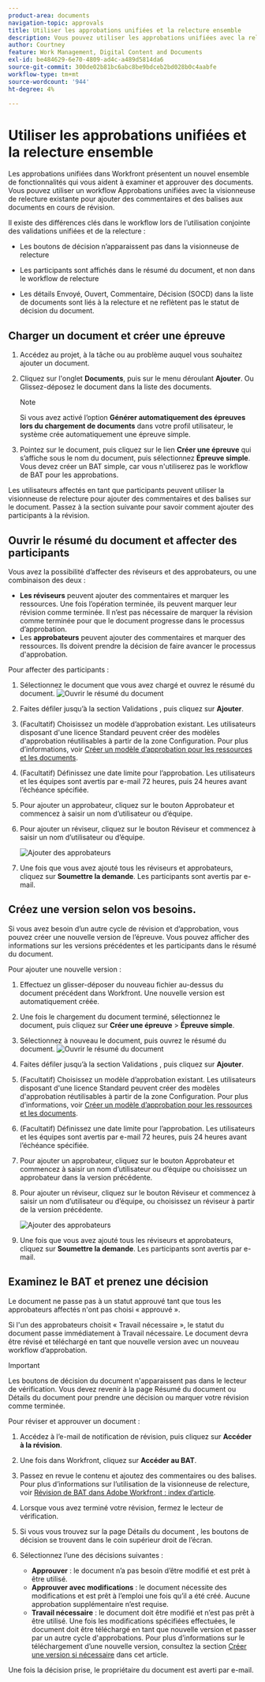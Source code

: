 ```yaml
---
product-area: documents
navigation-topic: approvals
title: Utiliser les approbations unifiées et la relecture ensemble
description: Vous pouvez utiliser les approbations unifiées avec la relecture.
author: Courtney
feature: Work Management, Digital Content and Documents
exl-id: be484629-6e70-4809-ad4c-a489d5814da6
source-git-commit: 300de02b81bc6abc8be9bdceb2bd028b0c4aabfe
workflow-type: tm+mt
source-wordcount: '944'
ht-degree: 4%

---
```


# Utiliser les approbations unifiées et la relecture ensemble

Les approbations unifiées dans Workfront présentent un nouvel ensemble de fonctionnalités qui vous aident à examiner et approuver des documents. Vous pouvez utiliser un workflow Approbations unifiées avec la visionneuse de relecture existante pour ajouter des commentaires et des balises aux documents en cours de révision.

Il existe des différences clés dans le workflow lors de l’utilisation conjointe des validations unifiées et de la relecture :

* Les boutons de décision n’apparaissent pas dans la visionneuse de relecture

* Les participants sont affichés dans le résumé du document, et non dans le workflow de relecture

* Les détails Envoyé, Ouvert, Commentaire, Décision (SOCD) dans la liste de documents sont liés à la relecture et ne reflètent pas le statut de décision du document.

## Charger un document et créer une épreuve

1. Accédez au projet, à la tâche ou au problème auquel vous souhaitez ajouter un document.
1. Cliquez sur l&#39;onglet **Documents**, puis sur le menu déroulant **Ajouter**.
Ou
Glissez-déposez le document dans la liste des documents.

   >[!NOTE]
   >
   >Si vous avez activé l’option **Générer automatiquement des épreuves lors du chargement de documents** dans votre profil utilisateur, le système crée automatiquement une épreuve simple.

1. Pointez sur le document, puis cliquez sur le lien **Créer une épreuve** qui s’affiche sous le nom du document, puis sélectionnez **Épreuve simple**. Vous devez créer un BAT simple, car vous n&#39;utiliserez pas le workflow de BAT pour les approbations.

Les utilisateurs affectés en tant que participants peuvent utiliser la visionneuse de relecture pour ajouter des commentaires et des balises sur le document. Passez à la section suivante pour savoir comment ajouter des participants à la révision.

## Ouvrir le résumé du document et affecter des participants

Vous avez la possibilité d’affecter des réviseurs et des approbateurs, ou une combinaison des deux :

* **Les réviseurs** peuvent ajouter des commentaires et marquer les ressources. Une fois l’opération terminée, ils peuvent marquer leur révision comme terminée. Il n’est pas nécessaire de marquer la révision comme terminée pour que le document progresse dans le processus d’approbation.
* Les **approbateurs** peuvent ajouter des commentaires et marquer des ressources. Ils doivent prendre la décision de faire avancer le processus d&#39;approbation.

Pour affecter des participants :

1. Sélectionnez le document que vous avez chargé et ouvrez le résumé du document.
   ![Ouvrir le résumé du document](assets/open-doc-summary.png)

1. Faites défiler jusqu’à la section Validations , puis cliquez sur **Ajouter**.

1. (Facultatif) Choisissez un modèle d’approbation existant. Les utilisateurs disposant d&#39;une licence Standard peuvent créer des modèles d&#39;approbation réutilisables à partir de la zone Configuration. Pour plus d’informations, voir [Créer un modèle d’approbation pour les ressources et les documents](/help/quicksilver/review-and-approve-work/document-reviews-and-approvals/manage-document-approvals/create-approval-template.md).

1. (Facultatif) Définissez une date limite pour l’approbation. Les utilisateurs et les équipes sont avertis par e-mail 72 heures, puis 24 heures avant l’échéance spécifiée.

1. Pour ajouter un approbateur, cliquez sur le bouton Approbateur et commencez à saisir un nom d’utilisateur ou d’équipe.

1. Pour ajouter un réviseur, cliquez sur le bouton Réviseur et commencez à saisir un nom d’utilisateur ou d’équipe.

   ![Ajouter des approbateurs](assets/add-approvers.png)

1. Une fois que vous avez ajouté tous les réviseurs et approbateurs, cliquez sur **Soumettre la demande**. Les participants sont avertis par e-mail.

## Créez une version selon vos besoins.

Si vous avez besoin d’un autre cycle de révision et d’approbation, vous pouvez créer une nouvelle version de l’épreuve.  <!-- and add the previous participants, new participants, or a mix of both. --> Vous pouvez afficher des informations sur les versions précédentes et les participants dans le résumé du document.

Pour ajouter une nouvelle version :

1. Effectuez un glisser-déposer du nouveau fichier au-dessus du document précédent dans Workfront. Une nouvelle version est automatiquement créée.

1. Une fois le chargement du document terminé, sélectionnez le document, puis cliquez sur **Créer une épreuve** > **Épreuve simple**.

1. Sélectionnez à nouveau le document, puis ouvrez le résumé du document.
   ![Ouvrir le résumé du document](assets/open-doc-summary.png)

1. Faites défiler jusqu’à la section Validations , puis cliquez sur **Ajouter**.

1. (Facultatif) Choisissez un modèle d’approbation existant. Les utilisateurs disposant d&#39;une licence Standard peuvent créer des modèles d&#39;approbation réutilisables à partir de la zone Configuration. Pour plus d’informations, voir [Créer un modèle d’approbation pour les ressources et les documents](/help/quicksilver/review-and-approve-work/document-reviews-and-approvals/manage-document-approvals/create-approval-template.md).

1. (Facultatif) Définissez une date limite pour l’approbation. Les utilisateurs et les équipes sont avertis par e-mail 72 heures, puis 24 heures avant l’échéance spécifiée.

1. Pour ajouter un approbateur, cliquez sur le bouton Approbateur et commencez à saisir un nom d’utilisateur ou d’équipe<span class="preview"> ou choisissez un approbateur dans la version précédente.</span>

1. Pour ajouter un réviseur, cliquez sur le bouton Réviseur et commencez à saisir un nom d’utilisateur ou d’équipe, <span class="preview">ou choisissez un réviseur à partir de la version précédente. </span>

   ![Ajouter des approbateurs](assets/add-approvers.png)

1. Une fois que vous avez ajouté tous les réviseurs et approbateurs, cliquez sur **Soumettre la demande**. Les participants sont avertis par e-mail.

<!-- add info about reusing previous participants once released -->


## Examinez le BAT et prenez une décision

Le document ne passe pas à un statut approuvé tant que tous les approbateurs affectés n&#39;ont pas choisi « approuvé ».

Si l&#39;un des approbateurs choisit « Travail nécessaire », le statut du document passe immédiatement à Travail nécessaire. Le document devra être révisé et téléchargé en tant que nouvelle version avec un nouveau workflow d’approbation.

>[!IMPORTANT]
>
>Les boutons de décision du document n&#39;apparaissent pas dans le lecteur de vérification. Vous devez revenir à la page Résumé du document ou Détails du document pour prendre une décision ou marquer votre révision comme terminée.

Pour réviser et approuver un document :

1. Accédez à l’e-mail de notification de révision, puis cliquez sur **Accéder à la révision**.

1. Une fois dans Workfront, cliquez sur **Accéder au BAT**.

1. Passez en revue le contenu et ajoutez des commentaires ou des balises. Pour plus d’informations sur l’utilisation de la visionneuse de relecture, voir [Révision de BAT dans Adobe Workfront : index d’article](/help/quicksilver/review-and-approve-work/proofing/reviewing-proofs-within-workfront/review-proofs-in-wf.md).

1. Lorsque vous avez terminé votre révision, fermez le lecteur de vérification.

1. Si vous vous trouvez sur la page Détails du document , les boutons de décision se trouvent dans le coin supérieur droit de l’écran.

1. Sélectionnez l’une des décisions suivantes :

   * **Approuver** : le document n’a pas besoin d’être modifié et est prêt à être utilisé.
   * **Approuver avec modifications** : le document nécessite des modifications et est prêt à l’emploi une fois qu’il a été créé. Aucune approbation supplémentaire n’est requise.
   * **Travail nécessaire** : le document doit être modifié et n’est pas prêt à être utilisé. Une fois les modifications spécifiées effectuées, le document doit être téléchargé en tant que nouvelle version et passer par un autre cycle d&#39;approbations. Pour plus d’informations sur le téléchargement d’une nouvelle version, consultez la section [Créer une version si nécessaire](#create-a-new-version-as-needed) dans cet article.

Une fois la décision prise, le propriétaire du document est averti par e-mail.
